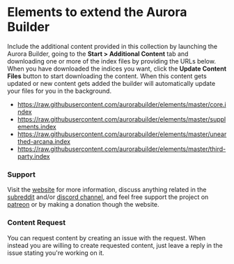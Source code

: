 # Elements to extend the Aurora Builder
Include the additional content provided in this collection by launching the Aurora Builder, going to the **Start > Additional Content** tab and downloading one or more of the index files by providing the URLs below. When you have downloaded the indices you want, click the **Update Content Files** button to start downloading the content.
When this content gets updated or new content gets added the builder will automatically update your files for you in the background.

- https://raw.githubusercontent.com/aurorabuilder/elements/master/core.index
- https://raw.githubusercontent.com/aurorabuilder/elements/master/supplements.index
- https://raw.githubusercontent.com/aurorabuilder/elements/master/unearthed-arcana.index
- https://raw.githubusercontent.com/aurorabuilder/elements/master/third-party.index


### Support
Visit the [website](http://www.dndbuilder.net "Aurora Builder Website") for more information, discuss anything related in the [subreddit](https://www.reddit.com/r/aurorabuilder "Aurora Builder Subreddit") and/or [discord channel](https://discord.gg/MmWvNFV), and feel free support the project on [patreon](https://www.patreon.com/aurorabuilder "Patreon page for Aurora Builder") or by making a donation though the website.


### Content Request
You can request content by creating an issue with the request. When instead you are willing to create requested content, just leave a reply in the issue stating you're working on it.
